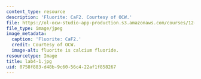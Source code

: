 ```yaml
---
content_type: resource
description: 'Fluorite: CaF2. Courtesy of OCW.'
file: https://ol-ocw-studio-app-production.s3.amazonaws.com/courses/12-108-structure-of-earth-materials-fall-2004/0758f883d48b9c6056c422af1f858267_lab4-1.jpg
file_type: image/jpeg
image_metadata:
  caption: 'Fluorite: CaF2.'
  credit: Courtesy of OCW.
  image-alt: fluorite is calcium fluoride.
resourcetype: Image
title: lab4-1.jpg
uid: 0758f883-d48b-9c60-56c4-22af1f858267
---
```

